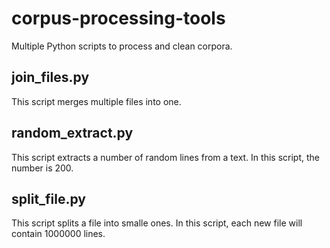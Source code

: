 # corpus-processing-tools
Multiple Python scripts to process and clean corpora.

## join_files.py
This script merges multiple files into one.

## random_extract.py
This script extracts a number of random lines from a text. In this script, the number is 200.

## split_file.py
This script splits a file into smalle ones. In this script, each new file will contain 1000000 lines.

